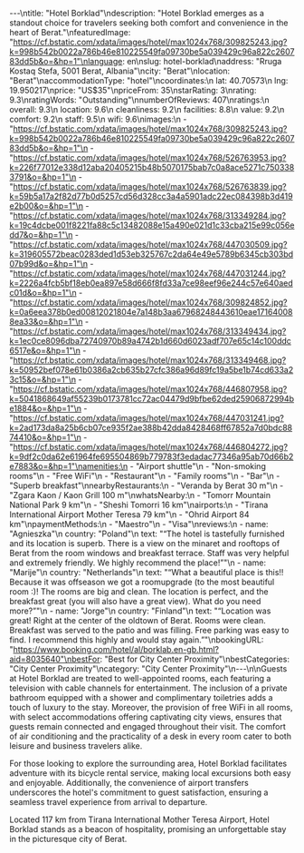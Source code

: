 ---\ntitle: "Hotel Borklad"\ndescription: "Hotel Borklad emerges as a standout choice for travelers seeking both comfort and convenience in the heart of Berat."\nfeaturedImage: "https://cf.bstatic.com/xdata/images/hotel/max1024x768/309825243.jpg?k=998b542b0022a786b46e810225549fa09730be5a039429c96a822c260783dd5b&o=&hp=1"\nlanguage: en\nslug: hotel-borklad\naddress: "Rruga Kostaq Stefa, 5001 Berat, Albania"\ncity: "Berat"\nlocation: "Berat"\naccommodationType: "hotel"\ncoordinates:\n  lat: 40.70573\n  lng: 19.950217\nprice: "US$35"\npriceFrom: 35\nstarRating: 3\nrating: 9.3\nratingWords: "Outstanding"\nnumberOfReviews: 407\nratings:\n  overall: 9.3\n  location: 9.6\n  cleanliness: 9.2\n  facilities: 8.8\n  value: 9.2\n  comfort: 9.2\n  staff: 9.5\n  wifi: 9.6\nimages:\n  - "https://cf.bstatic.com/xdata/images/hotel/max1024x768/309825243.jpg?k=998b542b0022a786b46e810225549fa09730be5a039429c96a822c260783dd5b&o=&hp=1"\n  - "https://cf.bstatic.com/xdata/images/hotel/max1024x768/526763953.jpg?k=226f77012e338d12aba20405215b48b5070175bab7c0a8ace5271c7503383791&o=&hp=1"\n  - "https://cf.bstatic.com/xdata/images/hotel/max1024x768/526763839.jpg?k=59b5a17a2f82d77b0d5257cd56d328cc3a4a5901adc22ec084398b3d419e2b00&o=&hp=1"\n  - "https://cf.bstatic.com/xdata/images/hotel/max1024x768/313349284.jpg?k=19c4dcbe001f8221fa88c5c13482088e15a490e021d1c33cba215e99c056edd7&o=&hp=1"\n  - "https://cf.bstatic.com/xdata/images/hotel/max1024x768/447030509.jpg?k=319605572beac0283ded1d53eb325767c2da64e49e5789b6345cb303bd07b99d&o=&hp=1"\n  - "https://cf.bstatic.com/xdata/images/hotel/max1024x768/447031244.jpg?k=2226a4fcb5bf18eb0ea897e58d666f8fd33a7ce98eef96e244c57e640aedc01d&o=&hp=1"\n  - "https://cf.bstatic.com/xdata/images/hotel/max1024x768/309824852.jpg?k=0a6eea378b0ed00812021804e7a148b3aa67968248443610eae171640088ea33&o=&hp=1"\n  - "https://cf.bstatic.com/xdata/images/hotel/max1024x768/313349434.jpg?k=1ec0ce8096dba72740970b89a4742b1d660d6023adf707e65c14c100ddc6517e&o=&hp=1"\n  - "https://cf.bstatic.com/xdata/images/hotel/max1024x768/313349468.jpg?k=50952bef078e61b0386a2cb635b27cfc386a96d89fc19a5be1b74cd633a23c15&o=&hp=1"\n  - "https://cf.bstatic.com/xdata/images/hotel/max1024x768/446807958.jpg?k=5041868649af55239b0173781cc72ac04479d9bfbe62ded25906872994be1884&o=&hp=1"\n  - "https://cf.bstatic.com/xdata/images/hotel/max1024x768/447031241.jpg?k=2ad173da8a25b6cb07ce935f2ae388b42dda8428468ff67852a7d0bdc8874410&o=&hp=1"\n  - "https://cf.bstatic.com/xdata/images/hotel/max1024x768/446804272.jpg?k=9df2c0da62e61964fe695504869b779783f3edadac77346a95ab70d66b2e7883&o=&hp=1"\namenities:\n  - "Airport shuttle"\n  - "Non-smoking rooms"\n  - "Free WiFi"\n  - "Restaurant"\n  - "Family rooms"\n  - "Bar"\n  - "Superb breakfast"\nnearbyRestaurants:\n  - "Veranda by Berat 30 m"\n  - "Zgara Kaon / Kaon Grill 100 m"\nwhatsNearby:\n  - "Tomorr Mountain National Park 9 km"\n  - "Sheshi Tomorri 16 km"\nairports:\n  - "Tirana International Airport Mother Teresa 79 km"\n  - "Ohrid Airport 84 km"\npaymentMethods:\n  - "Maestro"\n  - "Visa"\nreviews:\n  - name: "Agnieszka"\n    country: "Poland"\n    text: "“The hotel is tastefully furnished and its location is superb. There is a view on the minaret and rooftops of Berat from the room windows and breakfast terrace. Staff was very helpful and extremely friendly. We highly recommend the place!”"\n  - name: "Marije"\n    country: "Netherlands"\n    text: "“What a beautiful place is this!! Because it was offseason we got a roomupgrade (to the most beautiful room :)! The rooms are big and clean. The location is perfect, and the breakfast great (you will also have a great view). What do you need more?”"\n  - name: "Jorge"\n    country: "Finland"\n    text: "“Location was great! Right at the center of the oldtown of Berat. Rooms were clean. Breakfast was served to the patio and was filling. Free parking was easy to find. I recommend this highly and would stay again.”"\nbookingURL: "https://www.booking.com/hotel/al/borklab.en-gb.html?aid=8035640"\nbestFor: "Best for City Center Proximity"\nbestCategories: "City Center Proximity"\ncategory: "City Center Proximity"\n---\n\nGuests at Hotel Borklad are treated to well-appointed rooms, each featuring a television with cable channels for entertainment. The inclusion of a private bathroom equipped with a shower and complimentary toiletries adds a touch of luxury to the stay. Moreover, the provision of free WiFi in all rooms, with select accommodations offering captivating city views, ensures that guests remain connected and engaged throughout their visit. The comfort of air conditioning and the practicality of a desk in every room cater to both leisure and business travelers alike.

For those looking to explore the surrounding area, Hotel Borklad facilitates adventure with its bicycle rental service, making local excursions both easy and enjoyable. Additionally, the convenience of airport transfers underscores the hotel's commitment to guest satisfaction, ensuring a seamless travel experience from arrival to departure.

Located 117 km from Tirana International Mother Teresa Airport, Hotel Borklad stands as a beacon of hospitality, promising an unforgettable stay in the picturesque city of Berat.